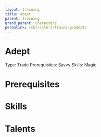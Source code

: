 ```yaml
---
layout: training
title: Adept
parent: Training
grand_parent: Characters
permalink: /characters/training/adept/
---
```


# Adept

Type: Trade
Prerequisites: Savvy
Skills: Magic

# Prerequisites

# Skills

# Talents
